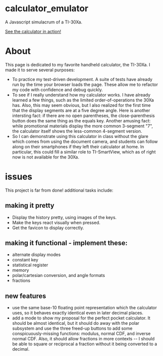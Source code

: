 # calculator_emulator
A Javascript simulacrum of a TI-30Xa.

[See the calculator in action!](https://aldenmb.github.io/calculator_emulator/)

# About

This page is dedicated to my favorite handheld calculator, the TI-30Xa. I made it to serve several purposes:
 -  To practice my test-driven development. A suite of tests have already run by the time your browser loads the page. These allow me to refactor my code with confidence and debug quickly.
 -  To see if I really understand how my calculator works. I have already learned a few things, such as the limited order-of-operations the 30Xa has. Also, this may seem obvious, but I also realized for the first time that the display segments are at a five degree angle. Here is another intersting fact: if there are no open parentheses, the close-parenthesis button does the same thing as the equals key. Another amusing fact: while promotional materials display the more common 3-segment "7", the calculator itself shows the less-common 4-segment version.
 - So I can demonstrate using this calculator in class without the glare which comes from using the document camera, and students can follow along on their smartphones if they left their calculator at home. In particular, this could fill a similar role to TI-SmartView, which as of right now is not available for the 30Xa.
</ul>

# issues
This project is far from done! additional tasks include:

## making it pretty

 - Display the history pretty, using images of the keys.
 - Make the keys react visually when pressed.
 - Get the favicon to display correctly.

## making it functional - implement these:

 - alternate display modes
 - constant key
 - statistical register
 - memory
 - polar/cartesian conversion, and angle formats
 - fractions

## new features

 - use the same base-10 floating point representation which the calculator uses, so it behaves exactly identical even in later decimal places.
 - add a mode to show my proposal for the perfect pocket calculator. It should be almost identical, but it should do away with the polar subsystem and use the three freed-up buttons to add some conspicuously-missing functions: modulus, normal CDF, and inverse normal CDF. Also, it should allow fractions in more contexts -- I should be able to square or reciprocal a fraction without it being converted to a decimal.
